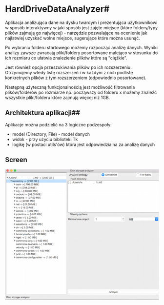 # HardDriveDataAnalyzer#

Aplikacja analizująca dane na dysku twardym i prezentująca użytkownikowi w sposób interaktywny w jaki sposób jest zajęte miejsce (które foldery/typy plików zajmują go najwięcej) - narzędzie pozwalające na ocenienie jak najłatwiej uzyskać wolne miejsce, sugerujące które można usunąć.


Po wybraniu folderu startowego możemy rozpocząć analizę danych. Wyniki analizy zawsze zwracają pliki/foldery posortowane malejąco w stosunku do ich rozmiaru co ułatwia znalezienie plików które są "ciężkie".

Jest również opcja przeszukiwania plików po ich rozszerzeniu. Otrzymujemy wtedy listę rozszerzeń i w każdym z nich podlistę konkretnych plików z tym rozszerzeniem (odpowiednio posortowane).

Następną użyteczną funkcjonalnością jest możliwość filtrowania plików/folderów po rozmiarze np. począwszy od folderu x możemy znaleźć wszystkie pliki/folderu które zajmują więcej niż 1GB.

## Architektura aplikacji##
Aplikacje można podzielić na 3 logiczne podzespoły:
- model (Directory, File) - model danych
- widok - przy użyciu biblioteki Tk
- logikę (w postaci utils'ów) która jest odpowiedzialna za analizę danych



## Screen ##
![Screen](documentation/screen1.png)
